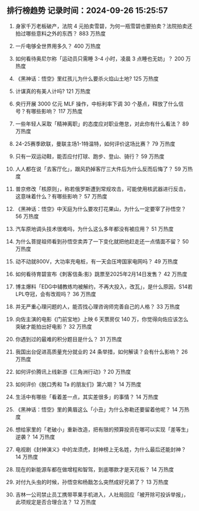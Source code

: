 
## 排行榜趋势 记录时间：2024-09-26 15:25:57
  
  1. 身家千万老板破产，法院 4 元拍卖雪碧，为何一瓶雪碧也要拍卖？法院拍卖还拍过哪些意料之外的东西？ 883 万热度
    
  2. 一斤电够全世界用多久？ 400 万热度
    
  3. 如何看待奥尼尔称「运动员只需睡 3-4 小时，凌晨 3 点睡也无妨」？ 200 万热度
    
  4. 《黑神话：悟空》里红孩儿为什么要杀火焰山土地? 125 万热度
    
  5. 计谋真的有美人计吗? 121 万热度
    
  6. 央行开展 3000 亿元 MLF 操作，中标利率下调 30 个基点，释放了什么信号？有哪些影响？ 117 万热度
    
  7. 一些年轻人采取「精神离职」的态度应对职业倦怠，对此你有什么看法？ 89 万热度
    
  8. 24-25赛季欧联，曼联主场1-1特温特，如何评价这场比赛？ 79 万热度
    
  9. 只有一双运动鞋，能否应付打球、跑步、登山、骑行？ 59 万热度
    
  10. 人人都在说「去客厅化」，跟风扔掉客厅三大件后为什么反而后悔了？ 59 万热度
    
  11. 普京修改「核原则」，称若俄罗斯遭到常规攻击，可能使用核武器进行反击，这意味着什么？有哪些影响？ 57 万热度
    
  12. 《黑神话：悟空》中天庭为什么要攻打花果山，为什么一定要宰了孙悟空？ 56 万热度
    
  13. 汽车原地调头技术很难吗，为什么这么多年都没有被应用？ 51 万热度
    
  14. 为什么菩提祖师看到孙悟空卖弄了一下变化就把他赶走还一点情面不留？ 50 万热度
    
  15. 动不动就800V，大功率充电桩，有一天会压垮国家电网吗？ 49 万热度
    
  16. 如何看待育碧宣布《刺客信条:影》跳票至2025年2月14日发售？ 42 万热度
    
  17. 博主爆料「EDG中辅教练均被解约，不再大投入，改️瓦」，是什么原因，S14若LPL夺冠，会有改观吗？ 36 万热度
    
  18. 并无严重心理问题的人，能否找心理咨询师完善自己的人格？ 33 万热度
    
  19. 向佐主演的电影《门前宝地》上映 6 天票房仅 140 万，你觉得向佐应该怎么突破才能拍出好电影？ 32 万热度
    
  20. 你遇到过的最难的积分题目是什么？ 31 万热度
    
  21. 我国出台促进高质量充分就业的 24 条举措，如何解读？会有什么影响？ 26 万热度
    
  22. 如何评价腾讯上线新游《三角洲行动》? 20 万热度
    
  23. 如何评价《脱口秀和 Ta 的朋友们》第六期？ 14 万热度
    
  24. 生活中有哪些「看着差一点，其实差很多」的事情？ 14 万热度
    
  25. 《黑神话：悟空》里的黄眉这么「小丑」为什么弥勒还要留着他呢？ 14 万热度
    
  26. 想给家里的「老破小」重新改造，把有限的预算投资在哪可以实现「差等生」逆袭？ 14 万热度
    
  27. 电视剧《封神演义》中的龙须虎，封神榜上无名姓，为什么最后还能封神？ 14 万热度
    
  28. 现在的新能源车都在做增程和智驾，到底哪款才是天花板？ 14 万热度
    
  29. 对付九头虫的时候，孙悟空和杨戬怎么突然成好兄弟了？ 13 万热度
    
  30. 吉林一公司禁止员工携带苹果手机进入，人社局回应「被开除可投诉举报」，此项规定是否合理合法？ 12 万热度
    